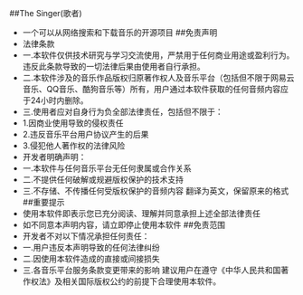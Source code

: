 ##The Singer(歌者)
- 一个可以从网络搜索和下载音乐的开源项目
##免责声明
- 法律条款
- 一.本软件仅供技术研究与学习交流使用，严禁用于任何商业用途或盈利行为。违反此条款导致的一切法律后果由使用者自行承担。
- 二.本软件涉及的音乐作品版权归原著作权人及音乐平台（包括但不限于网易云音乐、QQ音乐、酷狗音乐等）所有，用户通过本软件获取的任何音频内容应于24小时内删除。
- 三.使用者应对自身行为负全部法律责任，包括但不限于：
- 1.因商业使用导致的侵权责任
- 2.违反音乐平台用户协议产生的后果
- 3.侵犯他人著作权的法律风险
- 开发者明确声明：
- 一.本软件与任何音乐平台无任何隶属或合作关系
- 二.不提供任何破解或规避版权保护的技术支持
- 三.不存储、不传播任何受版权保护的音频内容
翻译为英文，保留原来的格式
##重要提示
- 使用本软件即表示您已充分阅读、理解并同意承担上述全部法律责任
- 如不同意本声明内容，请立即停止使用本软件
##免责范围
- 开发者不对以下情况承担任何责任：
- 一.用户违反本声明导致的任何法律纠纷
- 二.因使用本软件造成的直接或间接损失
- 三.各音乐平台服务条款变更带来的影响
建议用户在遵守《中华人民共和国著作权法》及相关国际版权公约的前提下合理使用本软件。